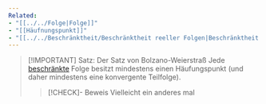 ```yaml
---
Related:
- "[[../../Folge|Folge]]"
- "[[Häufnungspunkt]]"
- "[[../../Beschränktheit/Beschränktheit reeller Folgen|Beschränktheit reeller Folgen]]"
---
```


> [!IMPORTANT] Satz: Der Satz von Bolzano-Weierstraß
> Jede [beschränkte](../../Beschränktheit/Beschränktheit%20reeller%20Folgen.md) Folge besitzt mindestens einen Häufungspunkt (und daher mindestens eine konvergente Teilfolge).
> > [!CHECK]- Beweis
> > Vielleicht ein anderes mal
